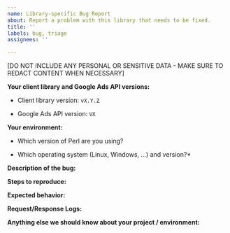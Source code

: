```yaml
---
name: Library-specific Bug Report
about: Report a problem with this library that needs to be fixed.
title: ''
labels: bug, triage
assignees: ''

---
```


<!-- PLEASE READ
This form is for bug reports specific to this library.

For troubleshooting tips, see: https://developers.google.com/google-ads/api/docs/best-practices/troubleshooting.

For issues that are related to the Google Ads API itself and not specific to this library, please reach out to one of our support channels: https://developers.google.com/google-ads/api/support.

Please check existing issues to see if your bug has already been reported before creating a new issue. We encourage you to add any relevant information to the existing issue if one already exists.
-->

[DO NOT INCLUDE ANY PERSONAL OR SENSITIVE DATA - MAKE SURE TO REDACT CONTENT WHEN NECESSARY]

**Your client library and Google Ads API versions:**

* Client library version: `vX.Y.Z`

<!-- This should be a released version, see https://github.com/googleads/google-ads-perl/releases. -->

* Google Ads API version: `VX`

<!-- You can determine it from the version of your API client, e.g., `Google::Ads::GoogleAds::Client`. -->

**Your environment:**

* Which version of Perl are you using?

* Which operating system (Linux, Windows, ...) and version?*

**Description of the bug:**

**Steps to reproduce:**

**Expected behavior:**

**Request/Response Logs:**

<!--
To enable logging see this page: https://developers.google.com/google-ads/api/docs/client-libs/perl/logging.

NOTE: Make sure to include Request IDs when possible.
-->

**Anything else we should know about your project / environment:**